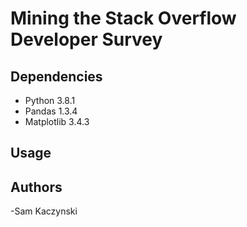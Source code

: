 # Mining the Stack Overflow Developer Survey


## Dependencies
- Python 3.8.1
- Pandas 1.3.4
- Matplotlib 3.4.3

## Usage


## Authors
-Sam Kaczynski 
